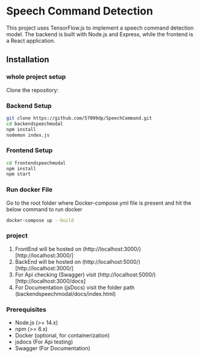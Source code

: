 # Speech Command Detection

This project uses TensorFlow.js to implement a speech command detection model. The backend is built with Node.js and Express, while the frontend is a React application.

## Installation

### whole project setup

Clone the repository:

### Backend Setup
   ```bash
   git clone https://github.com/57099dp/SpeechCommand.git
   cd backendspeechmodal
   npm install
   nodemon index.js
```
### Frontend Setup
```bash
cd frontendspeechmodal
npm install
npm start
```
### Run docker File 
Go to the root folder where Docker-compose.yml file is present and hit the below command to run docker
```bash
docker-compose up --build
```


### project 
1. FrontEnd will be hosted on (http://localhost:3000/)[http://localhost:3000/]
2. BackEnd will be hosted on (http://localhost:5000/)[http://localhost:3000/]
3. For Api checking (Swagger) visit (http://localhost:5000/)[http://localhost:3000/docs]
4. For Documentation (jsDocs) visit the folder path (backendspeechmodal/docs/index.html)
   
### Prerequisites

- Node.js (>= 14.x)
- npm (>= 6.x)
- Docker (optional, for containerization)
- jsdocs (For Api testing)
- Swagger (For Documentation)


